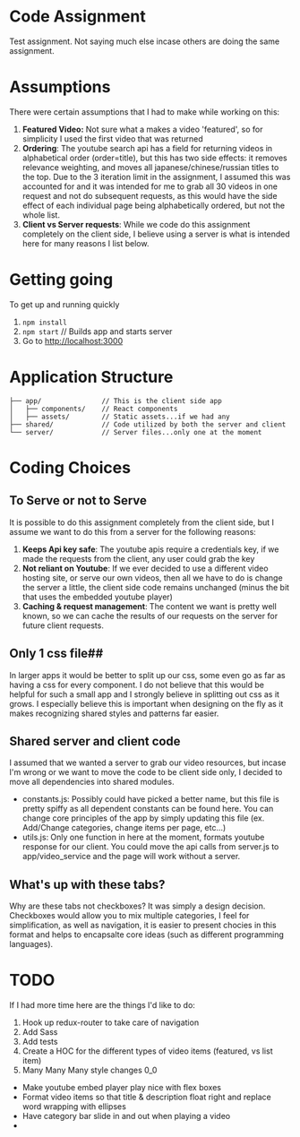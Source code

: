 # Code Assignment #
Test assignment.  Not saying much else incase others are doing the same assignment.

# Assumptions #
There were certain assumptions that I had to make while working on this:
1. **Featured Video:** Not sure what a makes a video 'featured', so for simplicity I used the first video that was returned
2. **Ordering**: The youtube search api has a field for returning videos in alphabetical order (order=title), but this has two side effects: it removes relevance weighting, and moves all japanese/chinese/russian titles to the top.  Due to the 3 iteration limit in the assignment, I assumed this was accounted for and it was intended for me to grab all 30 videos in one request and not do subsequent requests, as this would have the side effect of each individual page being alphabetically ordered, but not the whole list.
3. **Client vs Server requests**: While we code do this assignment completely on the client side, I believe using a server is what is intended here for many reasons I list below. 

# Getting going #
To get up and running quickly 
1. ```npm install```
2. ```npm start``` // Builds app and starts server
3. Go to [http://localhost:3000](http://localhost:3000)


# Application Structure #
```
├── app/               // This is the client side app
│   ├── components/    // React components
│   ├── assets/        // Static assets...if we had any
├── shared/            // Code utilized by both the server and client
└── server/            // Server files...only one at the moment
```

# Coding Choices #
## To Serve or not to Serve ##
It is possible to do this assignment completely from the client side, but I assume we want to do this from a server for the following reasons:
1. **Keeps Api key safe**: The youtube apis require a credentials key, if we made the requests from the client, any user could grab the key
2. **Not reliant on Youtube**: If we ever decided to use a different video hosting site, or serve our own videos, then all we have to do is change the server a little, the client side code remains unchanged (minus the bit that uses the embedded youtube player)
3. **Caching & request management**: The content we want is pretty well known, so we can cache the results of our requests on the server for future client requests.
## Only 1 css file##
In larger apps it would be better to split up our css, some even go as far as having a css for every component. I do not believe that this would be helpful for such a small app and I strongly believe in splitting out css as it grows.  I especially believe this is important when designing on the fly as it makes recognizing shared styles and patterns far easier. 
## Shared server and client code ##
I assumed that we wanted a server to grab our video resources, but incase I'm wrong or we want to move the code to be client side only, I decided to move all dependencies into shared modules.
- constants.js: Possibly could have picked a better name, but this file is pretty spiffy as all dependent constants can be found here. You can change core principles of the app by simply updating this file (ex. Add/Change categories, change items per page, etc...)
- utils.js: Only one function in here at the moment, formats youtube response for our client.
You could move the api calls from server.js to app/video_service and the page will work without a server.
## What's up with these tabs? ##
Why are these tabs not checkboxes?  It was simply a design decision.  Checkboxes would allow you to mix multiple categories, I feel for simplification, as well as navigation, it is easier to present chocies in this format and helps to encapsalte core ideas (such as different programming languages).

# TODO #
If I had more time here are the things I'd like to do:
1. Hook up redux-router to take care of navigation
2. Add Sass
3. Add tests
4. Create a HOC for the different types of video items (featured, vs list item)
5. Many Many Many style changes 0_0
- Make youtube embed player play nice with flex boxes
- Format video items so that title & description float right and replace word wrapping with ellipses
- Have category bar slide in and out when playing a video
- 


